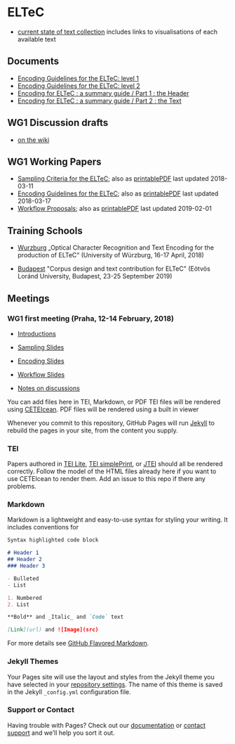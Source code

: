 

# ELTeC

- [current state of text collection](https://distantreading.github.io/ELTeC/index.html) includes links to visualisations of each available text

## Documents

- [Encoding Guidelines for the ELTeC: level 1](https://distantreading.github.io/Schema/eltec-1.html)
- [Encoding Guidelines for the ELTeC: level 2](https://distantreading.github.io/Schema/eltec-2.html)
- [Encoding for ELTeC : a summary guide / Part 1 : the Header](https:distantreading.github.io/Training/Budapest/encodingGuide-1.html)
- [Encoding for ELTeC : a summary guide / Part 2 : the Text](https:distantreading.github.io/Training/Budapest/encodingGuide-2.html)


## WG1 Discussion drafts

- [on the wiki](https://github.com/distantreading/WG1/wiki)

## WG1 Working Papers

- [Sampling Criteria for the ELTeC](https://distantreading.github.io/sampling_proposal.html); also as [printablePDF](https://distantreading.github.io/sampling_proposal.pdf) last updated 2018-03-11
- [Encoding Guidelines for the ELTeC](https://distantreading.github.io/encoding_proposal.html); also as  [printablePDF](https://distantreading.github.io/encoding_proposal.pdf) last updated 2018-03-17
- [Workflow Proposals](https://distantreading.github.io/workflow_proposal.html); also as  [printablePDF](https://distantreading.github.io/workflow_proposal.pdf) last updated 2019-02-01


## Training Schools

- [Wurzburg](https://distantreading.github.io/Training/training.html) 
 „Optical Character Recognition and Text Encoding for the production of ELTeC“ (University of Würzburg, 16-17 April, 2018)

- [Budapest](https://distantreading.github.io/Training/Budapest/) "Corpus design and text contribution for ELTeC" (Eötvös Loránd University, Budapest, 23-25 September 2019)

## Meetings

### WG1 first meeting (Praha, 12-14 February, 2018)

- [Introductions](https://distantreading.github.io/introduction_slides.pdf)
- [Sampling Slides](https://distantreading.github.io/sampling_slides.pdf) 
- [Encoding Slides](https://distantreading.github.io/encoding_slides.html) 
- [Workflow Slides](https://distantreading.github.io/workflow_slides.pdf) 

- [Notes on discussions](https://distantreading.github.io/framapad.md)

You can add files here in TEI, Markdown, or PDF
TEI files will be rendered using [CETEIcean](https://github.com/TEIC/CETEIcean). 
PDF files will be rendered using a built in viewer

Whenever you commit to this repository, GitHub Pages will run [Jekyll](https://jekyllrb.com/) to rebuild the pages in your site, from the content you supply.

### TEI 

Papers authored in [TEI Lite](http://www.tei-c.org/release/doc/tei-p5-exemplars/pdf/tei_lite.doc.pdf),
[TEI simplePrint](https://github.com/TEIC/TEI/blob/dev/P5/Exemplars/tei_simplePrint.odd), or [JTEI](https://www.oxygenxml.com/doc/versions/19.1/ug-developer/topics/author-jtei-doc-type.html) should all be rendered correctly. Follow the model of the HTML files already here if you want to use CETEIcean to render them. Add an issue to this repo if there any problems.

### Markdown

Markdown is a lightweight and easy-to-use syntax for styling your writing. It includes conventions for

```markdown
Syntax highlighted code block

# Header 1
## Header 2
### Header 3

- Bulleted
- List

1. Numbered
2. List

**Bold** and _Italic_ and `Code` text

[Link](url) and ![Image](src)
```

For more details see [GitHub Flavored Markdown](https://guides.github.com/features/mastering-markdown/).

### Jekyll Themes

Your Pages site will use the layout and styles from the Jekyll theme you have selected in your [repository settings](https://github.com/distantreading/papers.github.io/settings). The name of this theme is saved in the Jekyll `_config.yml` configuration file.

### Support or Contact

Having trouble with Pages? Check out our [documentation](https://help.github.com/categories/github-pages-basics/) or [contact support](https://github.com/contact) and we’ll help you sort it out.
